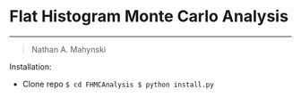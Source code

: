 # Flat Histogram Monte Carlo Analysis
----

> Nathan A. Mahynski

Installation:

* Clone repo
`$ cd FHMCAnalysis
$ python install.py`

